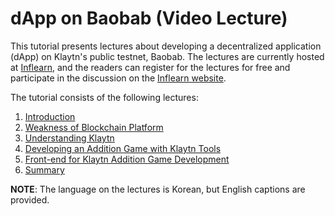 # dApp on Baobab \(Video Lecture\) <a id="dapp-on-baobab-video-lecture"></a>

This tutorial presents lectures about developing a decentralized application \(dApp\) on Klaytn's public testnet, Baobab. The lectures are currently hosted at [Inflearn](https://www.inflearn.com/course/%ED%81%B4%EB%A0%88%EC%9D%B4%ED%8A%BC), and the readers can register for the lectures for free and participate in the discussion on the [Inflearn website](https://www.inflearn.com/course/%ED%81%B4%EB%A0%88%EC%9D%B4%ED%8A%BC).

The tutorial consists of the following lectures:

1. [Introduction](1.-introduction.md)
2. [Weakness of Blockchain Platform](2.-weakness-of-blockchain-platform.md)
3. [Understanding Klaytn](3.-understanding-klaytn.md)
4. [Developing an Addition Game with Klaytn Tools](4.-developing-an-addition-game-with-klaytn-tools.md)
5. [Front-end for Klaytn Addition Game Development](5.-front-end-for-klaytn-addition-game-development.md)
6. [Summary](6.-summary.md)

**NOTE**: The language on the lectures is Korean, but English captions are provided.

